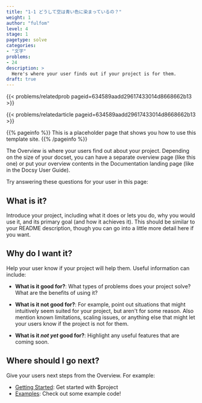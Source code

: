 ```yaml
---
title: "1-1 どうして空は青い色に染まっているの？"
weight: 1
author: "fulfom"
level: 4
stage: 1
pagetype: solve
categories: 
- "文字"
problems:
- 24
description: >
  Here's where your user finds out if your project is for them.
draft: true
---
```


{{< problems/relatedprob pageid=634589aadd29617433014d8668662b13 >}}

{{< problems/relatedarticle pageid=634589aadd29617433014d8668662b13 >}}

{{% pageinfo %}}
This is a placeholder page that shows you how to use this template site.
{{% /pageinfo %}}


The Overview is where your users find out about your project. Depending on the size of your docset, you can have a separate overview page (like this one) or put your overview contents in the Documentation landing page (like in the Docsy User Guide). 

Try answering these questions for your user in this page:

## What is it?

Introduce your project, including what it does or lets you do, why you would use it, and its primary goal (and how it achieves it). This should be similar to your README description, though you can go into a little more detail here if you want.

## Why do I want it?

Help your user know if your project will help them. Useful information can include: 

* **What is it good for?**: What types of problems does your project solve? What are the benefits of using it?

* **What is it not good for?**: For example, point out situations that might intuitively seem suited for your project, but aren't for some reason. Also mention known limitations, scaling issues, or anything else that might let your users know if the project is not for them.

* **What is it *not yet* good for?**: Highlight any useful features that are coming soon.

## Where should I go next?

Give your users next steps from the Overview. For example:

* [Getting Started](/getting-started/): Get started with $project
* [Examples](/examples/): Check out some example code!

